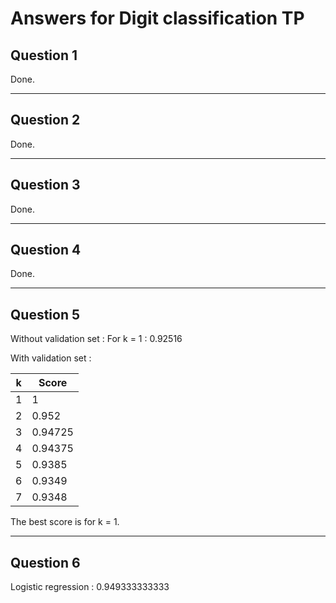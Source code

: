 # Answers for Digit classification TP
## Question 1
Done.
***
## Question 2
Done.
***
## Question 3
Done.
***
## Question 4
Done.
***
## Question 5
Without validation set :
For k = 1 : 0.92516

With validation set : 

k | Score
--- | ---
1 | 1
2 | 0.952
3 | 0.94725
4 | 0.94375
5 | 0.9385
6 | 0.9349
7 | 0.9348

The best score is for k = 1.


***
## Question 6
Logistic regression : 0.949333333333
